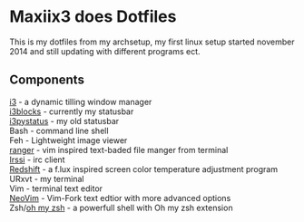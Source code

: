 Maxiix3 does Dotfiles
========

This is my dotfiles from my archsetup, my first linux setup started november 2014 and still updating with different programs ect.

Components
------------

[i3](https://github.com/i3/i3)  - a dynamic tilling window manager  
[i3blocks](https://github.com/vivien/i3blocks)  - currently my statusbar  
[i3pystatus](https://github.com/enkore/i3pystatus)  - my old statusbar  
Bash - command line shell  
Feh - Lightweight image viewer  
[ranger](https://github.com/hut/ranger)  - vim inspired text-baded file manger from terminal  
[Irssi](https://github.com/irssi/irssi) - irc client  
[Redshift](https://github.com/jonls/redshift) - a f.lux inspired screen color temperature adjustment program  
URxvt  - my terminal  
Vim  - terminal text editor  
[NeoVim](https://github.com/neovim/neovim) - Vim-Fork text edtior with more advanced options  
Zsh/[oh my zsh](https://github.com/robbyrussell/oh-my-zsh)  - a powerfull shell with Oh my zsh extension  


